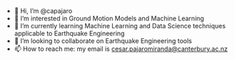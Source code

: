 - 👋 Hi, I’m @capajaro
- 👀 I’m interested in Ground Motion Models and Machine Learning
- 🌱 I’m currently learning Machine Learning and Data Science techniques applicable to Earthquake Engineering
- 💞️ I’m looking to collaborate on Earthquake Engineering tools
- 📫 How to reach me: my email is cesar.pajaromiranda@canterbury.ac.nz

<!---
capajaro/capajaro is a ✨ special ✨ repository because its `README.md` (this file) appears on your GitHub profile.
You can click the Preview link to take a look at your changes.
--->
